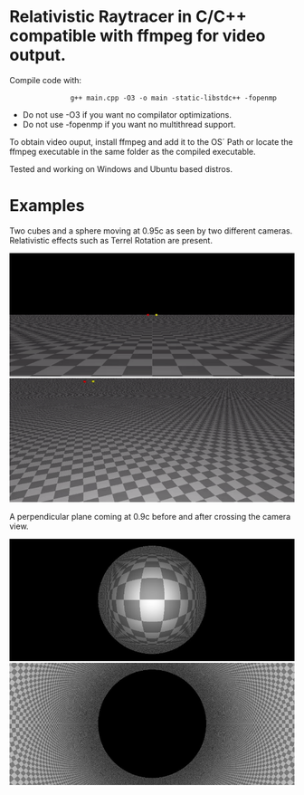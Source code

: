 # Relativistic Raytracer in C/C++ compatible with ffmpeg for video output.

Compile code with:

                   g++ main.cpp -O3 -o main -static-libstdc++ -fopenmp

- Do not use -O3 if you want no compilator optimizations.
- Do not use -fopenmp if you want no multithread support.

To obtain video ouput, install ffmpeg and add it to the OS´ Path or locate the ffmpeg executable in the same folder as the compiled executable.

Tested and working on Windows and Ubuntu based distros.


# Examples

Two cubes and a sphere moving at 0.95c as seen by two different cameras. Relativistic effects such as Terrel Rotation are present.

![](https://github.com/lambdacore66/Relativistic_Raytracer_Cpp/blob/master/examples/cam1.gif) ![](https://github.com/lambdacore66/Relativistic_Raytracer_Cpp/blob/master/examples/cam2.gif)


A perpendicular plane coming at 0.9c before and after crossing the camera view.

![](https://github.com/lambdacore66/Relativistic_Raytracer_Cpp/blob/master/examples/planebefore.jpeg) ![](https://github.com/lambdacore66/Relativistic_Raytracer_Cpp/blob/master/examples/planeafter.jpeg)

